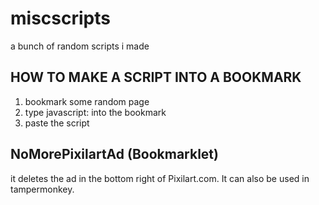 # miscscripts
a bunch of random scripts i made
## HOW TO MAKE A SCRIPT INTO A BOOKMARK
1. bookmark some random page
2. type javascript: into the bookmark
3. paste the script
## NoMorePixilartAd (Bookmarklet)
it deletes the ad in the bottom right of Pixilart.com.
It can also be used in tampermonkey.

